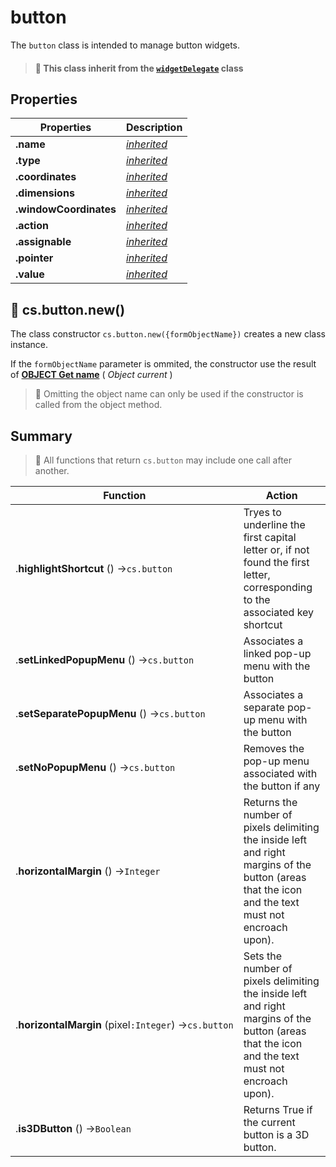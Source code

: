 # button

The `button` class is intended to manage button widgets.  

> #### 📌 This class inherit from the [`widgetDelegate`](widgetDelegate.md) class

## Properties

|Properties|Description|
|----------|-----------|
|**.name** | [*inherited*](formObject.md) |
|**.type** | [*inherited*](formObject.md) |
|**.coordinates** | [*inherited*](formObject.md) |
|**.dimensions** | [*inherited*](formObject.md) |
|**.windowCoordinates** | [*inherited*](formObject.md) |
|**.action** |  [*inherited*](widget.md) |
|**.assignable** | [*inherited*](widget.md) |
|**.pointer** | [*inherited*](widget.md) |
|**.value** | [*inherited*](widget.md) |

## 🔸 cs.button.new()

The class constructor `cs.button.new({formObjectName})` creates a new class instance.

If the `formObjectName` parameter is ommited, the constructor use the result of **[OBJECT Get name](https://doc.4d.com/4Dv18R6/4D/18-R6/OBJECT-Get-name.301-5198296.en.html)** ( _Object current_ )

> 📌 Omitting the object name can only be used if the constructor is called from the object method.

## Summary

> 📌 All functions that return `cs.button` may include one call after another. 

| Function | Action |
| -------- | ------ |  
|.**highlightShortcut** () →`cs.button` | Tryes to underline the first capital letter or, if not found the first letter, corresponding to the associated key shortcut |
|.**setLinkedPopupMenu** () →`cs.button` | Associates a linked pop-up menu with the button |
|.**setSeparatePopupMenu** () →`cs.button` | Associates a separate pop-up menu with the button |
|.**setNoPopupMenu** () →`cs.button` | Removes the pop-up menu associated with the button if any |
|.**horizontalMargin** () →`Integer` | Returns the number of pixels delimiting the inside left and right margins of the button (areas that the icon and the text must not encroach upon). |
|.**horizontalMargin** (pixel`:Integer`) →`cs.button` | Sets the number of pixels delimiting the inside left and right margins of the button (areas that the icon and the text must not encroach upon). |
|.**is3DButton** () →`Boolean` | Returns True if the current button is a 3D button. |


